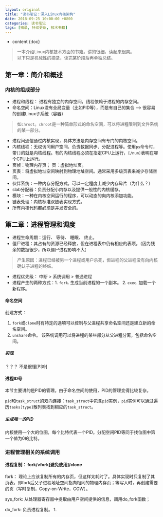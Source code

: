```yaml
---
layout: original
title: "读书笔记：深入Linux内核架构"
date: 2018-09-25 10:00:00 +0800 
categories: 读书笔记
tags: [摘录, 持续更新, 技术书籍]
---
```

* content
{:toc}


> 一本介绍Linux内核技术方面的书籍。讲的很细，读起来很爽。<br/>
> 以下只是机械性的摘录，读完某阶段后再单独总结。

<!-- more -->

## 第一章：简介和概述
### 内核的组成部分
* 进程和线程： 进程有独立的内存空间，线程依赖于进程的内存空间。
* 命名空间：Linux没有全局变量（比如PID等），而是有自己的集合  --> 很容易的创建Linux子系统（容器）
> 如`chroot`。`chroot`是一种简单形式的命名空间，可以将进程限制到文件系统的某一部分。
* 进程间通信通过内核实现，具体方法是内存空间有专门的内核空间。
* 内核线程：无权访问用户空间，负责数据同步、分配进程等。使用`ps`命令时，带`[]`的就是内核线程。有的内核线程必须在指定CPU上运行，`[/num]`表明在哪个CPU上运行。
* 页帧：物理内存页； 页：虚拟地址页。
* 页表：将虚拟地址空间映射到物理地址空间。通常采用多级页表来减少存储空间。
* 伙伴系统：一种内存分配方式，可以一定程度上减少内存碎片（为什么？）
* slab分配器：负责分配小内存以及提供一般性的内核缓存。
* 模块：一种在内核空间运行的程序，可以动态的向内核添加功能。
* 链表处理：内核标准双链表实现方式。
* 所有内核代码都必须是并发安全的。


## 第二章：进程管理和调度
* 进程生命周期：运行、 等待、 睡眠、 终止。
* 僵尸进程：其占有的资源已经释放，但在进程表中仍有相应的表项。（因为残余的数据很少，所以僵尸进程影响不大）
> 产生原因：进程已经被另一个进程或用户杀死，但进程的父进程没有向内核确认子进程的终结。

* 进程优先级： 中断 > 系统调用 > 普通进程
* 进程产生的两种方式：1. `fork`. 生成当前进程的一个副本。 2. `exec`. 加载一个新程序。

#### 命名空间
创建方式：
1. `fork`或`clone`时有特定的选项可以控制与父进程共享命名空间还是建立新的命名空间。
2. `unshare`命令。 该系统调用可以将进程的某些部分从父进程分离，包括命名空间。

##### 实现
？？？ 不是很懂[P39]


#### 进程ID号
本节主要讲的是PID的管理。由于命名空间的使用，PID的管理变得比较复杂。

`pid`和`task_struct`的双向连接：`task_struct`中包含`pid`实例，`pid`实例可以通过遍历`tasks[type]`散列表找到相应的`task_struct`。

##### 生成唯一的PID
内核使用一个大的位图，每个比特代表一个PID。分配空闲PID等同于找位图中第一个值为0的比特。

### 进程管理相关的系统调用
#### 进程复制： fork/vfork[避免使用]/clone
fork： 理论上应该复制所有的内存页，但这样太耗时了。具体实现时只复制了其页表，即fork后父子进程地址空间指向相同的物理内存页；等写入时，再创建需要的页（写时复制，Copy-on-Write，COW）。

sys_fork: 从处理器寄存器中提取由用户空间提供的信息，调用do_fork函数；

do_fork: 负责进程复制。
1. 

